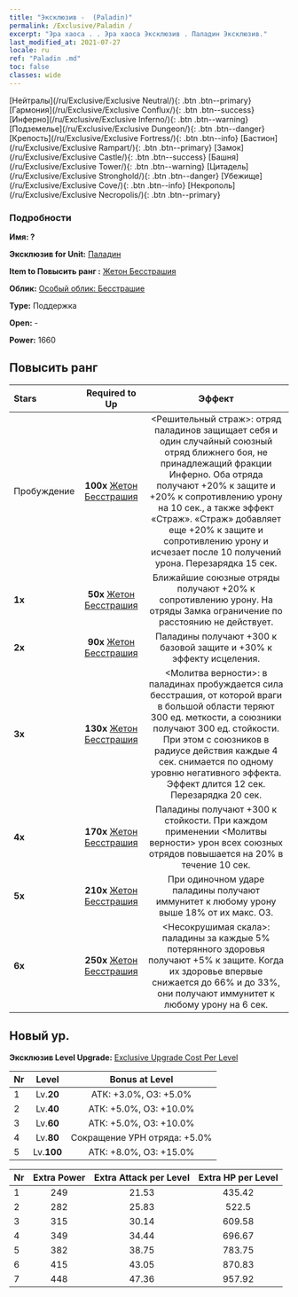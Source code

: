 ```yaml
---
title: "Эксклюзив -  (Paladin)"
permalink: /Exclusive/Paladin /
excerpt: "Эра хаоса . . Эра хаоса Эксклюзив . Паладин Эксклюзив."
last_modified_at: 2021-07-27
locale: ru
ref: "Paladin .md"
toc: false
classes: wide
---
```

 [Нейтралы](/ru/Exclusive/Exclusive Neutral/){: .btn .btn--primary} [Гармония](/ru/Exclusive/Exclusive Conflux/){: .btn .btn--success} [Инферно](/ru/Exclusive/Exclusive Inferno/){: .btn .btn--warning} [Подземелье](/ru/Exclusive/Exclusive Dungeon/){: .btn .btn--danger} [Крепость](/ru/Exclusive/Exclusive Fortress/){: .btn .btn--info} [Бастион](/ru/Exclusive/Exclusive Rampart/){: .btn .btn--primary} [Замок](/ru/Exclusive/Exclusive Castle/){: .btn .btn--success} [Башня](/ru/Exclusive/Exclusive Tower/){: .btn .btn--warning} [Цитадель](/ru/Exclusive/Exclusive Stronghold/){: .btn .btn--danger} [Убежище](/ru/Exclusive/Exclusive Cove/){: .btn .btn--info} [Некрополь](/ru/Exclusive/Exclusive Necropolis/){: .btn .btn--primary} 

### Подробности
 **Имя: ?** 

 **Эксклюзив for Unit:** [Паладин](/ru/units/Paladin/) 

 **Item to Повысить ранг :** [Жетон Бесстрашия](/ItemsRU/con_974/)

 **Облик:** [Особый облик: Бесстрашие](/ItemsRU/con_642/)

 **Type:** Поддержка

 **Open:** -

 **Power:** 1660

## Повысить ранг 

  |     Stars    |  Required to Up | Эффект |
  |:-------------|:---------------:|:---------------:|
  |  Пробуждение  | **100x** [Жетон Бесстрашия](/ItemsRU/con_974/) | <Решительный страж>: отряд паладинов защищает себя и один случайный союзный отряд ближнего боя, не принадлежащий фракции Инферно. Оба отряда получают +20% к защите и +20% к сопротивлению урону на 10 сек., а также эффект «Страж». «Страж» добавляет еще +20% к защите и сопротивлению урону и исчезает после 10 получений урона. Перезарядка 15 сек. |
  | **1x** <i class="fas fa-star"/> | **50x** [Жетон Бесстрашия](/ItemsRU/con_974/) | Ближайшие союзные отряды получают +20% к сопротивлению урону. На отряды Замка ограничение по расстоянию не действует. |
  | **2x** <i class="fas fa-star"/> | **90x** [Жетон Бесстрашия](/ItemsRU/con_974/) | Паладины получают +300 к базовой защите и +30% к эффекту исцеления. |
  | **3x** <i class="fas fa-star"/> | **130x** [Жетон Бесстрашия](/ItemsRU/con_974/) | <Молитва верности>: в паладинах пробуждается сила бесстрашия, от которой враги в большой области теряют 300 ед. меткости, а союзники получают 300 ед. стойкости. При этом с союзников в радиусе действия каждые 4 сек. снимается по одному уровню негативного эффекта. Эффект длится 12 сек. Перезарядка 20 сек. |
  | **4x** <i class="fas fa-star"/> | **170x** [Жетон Бесстрашия](/ItemsRU/con_974/) | Паладины получают +300 к стойкости. При каждом применении <Молитвы верности> урон всех союзных отрядов повышается на 20% в течение 10 сек. |
  | **5x** <i class="fas fa-star"/> | **210x** [Жетон Бесстрашия](/ItemsRU/con_974/) | При одиночном ударе паладины получают иммунитет к любому урону выше 18% от их макс. ОЗ. |
  | **6x** <i class="fas fa-star"/> | **250x** [Жетон Бесстрашия](/ItemsRU/con_974/) | <Несокрушимая скала>: паладины за каждые 5% потерянного здоровья получают +5% к защите. Когда их здоровье впервые снижается до 66% и до 33%, они получают иммунитет к любому урону на 6 сек. |


## Новый ур.
 **Эксклюзив Level Upgrade:** [Exclusive Upgrade Cost Per Level](/Exclusive/ExclusiveUpgradeCostPerLevel/)

  |  Nr  |   Level  | Bonus at Level |
  |:-----|:--------:|:--------------:|
  | 1 | Lv.**20** | АТК: +3.0%, ОЗ: +5.0% |
  | 2 | Lv.**40** | АТК: +5.0%, ОЗ: +10.0% |
  | 3 | Lv.**60** | АТК: +5.0%, ОЗ: +10.0% |
  | 4 | Lv.**80** | Сокращение УРН отряда: +5.0% |
  | 5 | Lv.**100** | АТК: +8.0%, ОЗ: +15.0% |


  |  Nr  |  Extra Power | Extra Attack per Level | Extra HP per Level |
  |:-----|:--------:|:--------:|:--------:|
  | 1 | 249 | 21.53 | 435.42 |
  | 2 | 282 | 25.83 | 522.5 |
  | 3 | 315 | 30.14 | 609.58 |
  | 4 | 349 | 34.44 | 696.67 |
  | 5 | 382 | 38.75 | 783.75 |
  | 6 | 415 | 43.05 | 870.83 |
  | 7 | 448 | 47.36 | 957.92 |


